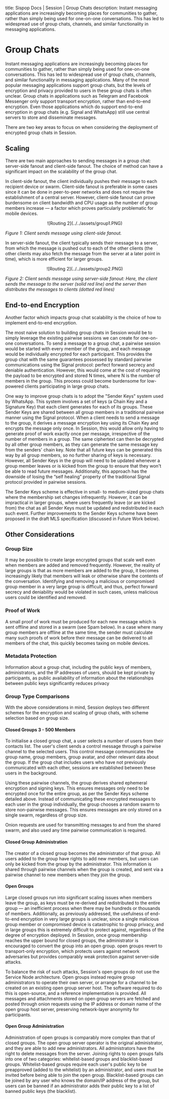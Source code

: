 title: Sispop Docs | Session | Group Chats
description: Instant messaging applications are increasingly becoming places for communities to gather, rather than simply being used for one-on-one conversations. This has led to widespread use of group chats, channels, and similar functionality in messaging applications.

# Group Chats

Instant messaging applications are increasingly becoming places for communities to gather, rather than simply being used for one-on-one conversations. This has led to widespread use of group chats, channels, and similar functionality in messaging applications. Many of the most popular messaging applications support group chats, but the levels of encryption and privacy provided to users in these group chats is often unclear. Group chats in applications such as Telegram and Facebook Messenger only support transport encryption, rather than end-to-end encryption. Even those applications which do support end-to-end encryption in group chats (e.g. Signal and WhatsApp) still use central servers to store and disseminate messages.

There are two key areas to focus on when considering the deployment of encrypted group chats in Session.

## Scaling

There are two main approaches to sending messages in a group chat: server-side fanout and client-side fanout. The choice of method can have a significant impact on the scalability of the group chat.

In client-side fanout, the client individually pushes their message to each recipient device or swarm. Client-side fanout is preferable in some cases since it can be done in peer-to-peer networks and does not require the establishment of a central server. However, client-side fanout can prove burdensome on client bandwidth and CPU usage as the number of group members increase — a factor which proves particularly problematic for mobile devices.

<center>![Routing 2](../../assets/group1.PNG)</center>

*Figure 1: Client sends message using client-side fanout.*

In server-side fanout, the client typically sends their message to a server, from which the message is pushed out to each of the other clients (the other clients may also fetch the message from the server at a later point in time), which is more efficient for larger groups.

<center>![Routing 2](../../assets/group2.PNG)</center>

*Figure 2: Client sends message using server-side fanout: Here, the client sends the message to the server (solid red line) and the server then distributes the messages to clients (dotted red lines)*

## End-to-end Encryption

Another factor which impacts group chat scalability is the choice of how to implement end-to-end encryption.

The most naive solution to building group chats in Session would be to simply leverage the existing pairwise sessions we can create for one-on-one conversations. To send a message to a group chat, a pairwise session would be started with every member of the group, and each message would be individually encrypted for each participant. This provides the group chat with the same guarantees possessed by standard pairwise communications using the Signal protocol: perfect forward secrecy and deniable authentication. However, this would come at the cost of requiring the payload to be encrypted and stored N times, where N is the number of members in the group. This process could become burdensome for low-powered clients participating in large group chats.

One way to improve group chats is to adopt the "Sender Keys" system used by WhatsApp. This system involves a set of keys (a Chain Key and a Signature Key) that each client generates for each of its groups. These Sender Keys are shared between all group members in a traditional pairwise manner using the Signal protocol. When a client needs to send a message to the group, it derives a message encryption key using its Chain Key and encrypts the message only once. In Session, this would allow only having to generate proof of work exactly once per message, irrespective of the number of members in a group. The same ciphertext can then be decrypted by all other group members, as they can generate the same message key from the senders' chain key. Note that all future keys can be generated this way by all group members, so no further sharing of keys is necessary. However, all Sender Keys in the group will need to be updated whenever a group member leaves or is kicked from the group to ensure that they won't be able to read future messages. Additionally, this approach has the downside of losing the “self healing” property of the traditional Signal protocol provided in pairwise sessions.

The Sender Keys scheme is effective in small- to medium-sized group chats where the membership set changes infrequently. However, it can be impractical in larger groups, where users frequently leave (or are kicked from) the chat as all Sender Keys must be updated and redistributed in each such event. Further improvements to the Sender Keys scheme have been proposed in the draft MLS specification (discussed in Future Work below).

## Other Considerations 
### Group Size

It may be possible to create large encrypted groups that scale well even when members are added and removed frequently. However, the reality of large groups is that as more members are added to the group, it becomes increasingly likely that members will leak or otherwise share the contents of the conversation. Identifying and removing a malicious or compromised group member in a very large group is difficult, and thus, perfect forward secrecy and deniability would be violated in such cases, unless malicious users could be identified and removed.

### Proof of Work 

A small proof of work must be produced for each new message which is sent offline and stored in a swarm (see Spam below). In a case where many group members are offline at the same time, the sender must calculate many such proofs of work before their message can be delivered to all members of the chat, this quickly becomes taxing on mobile devices.

### Metadata Protection

Information about a group chat, including the public keys of members, administrators, and the IP addresses of users, should be kept private by participants, as public availability of information about the relationships between public keys significantly reduces privacy

### Group Type Comparisons

With the above considerations in mind, Session deploys two different schemes for the encryption and scaling of group chats, with scheme selection based on group size.

#### Closed Groups 3 - 500 Members

To initialise a closed group chat, a user selects a number of users from their contacts list. The user's client sends a control message through a pairwise channel to the selected users. This control message communicates the group name, group members, group avatar, and other relevant data about the group. If the group chat includes users who have not previously communicated with each other, sessions are established between these users in the background.

Using these pairwise channels, the group derives shared ephemeral encryption and signing keys. This ensures messages only need to be encrypted once for the entire group, as per the Sender Keys scheme detailed above. Instead of communicating these encrypted messages to each user in the group individually, the group chooses a random swarm to store non-pairwise messages. This ensures messages are only stored on a single swarm, regardless of group size.

Onion requests are used for transmitting messages to and from the shared swarm, and also used any time pairwise communication is required.

#### Closed Group Administration

The creator of a closed group becomes the administrator of that group. All users added to the group have rights to add new members, but users can only be kicked from the group by the administrator. This information is shared through pairwise channels when the group is created, and sent via a pairwise channel to new members when they join the group.

#### Open Groups 

Large closed groups run into significant scaling issues when members leave the group, as keys must be re-derived and redistributed to the entire group — an inefficient process when there may be hundreds or thousands of members. Additionally, as previously addressed, the usefulness of end-to-end encryption in very large groups is unclear, since a single malicious group member or compromised device is catastrophic to group privacy, and in large groups this is extremely difficult to protect against, regardless of the degree of encryption deployed. In Session, once group membership reaches the upper bound for closed groups, the administrator is encouraged to convert the group into an open group. open groups revert to transport-only encryption, which protects users against network adversaries but provides comparably weak protection against server-side attacks.

To balance the risk of such attacks, Session's open groups do not use the Service Node architecture. Open groups instead require group administrators to operate their own server, or arrange for a channel to be created on an existing open group server host. The software required to do this is open-source, and a reference implementation is provided. All messages and attachments stored on open group servers are fetched and posted through onion requests using the IP address or domain name of the open group host server, preserving network-layer anonymity for participants.

#### Open Group Administration

Administration of open groups is comparably more complex than that of closed groups. The open group server operator is the original administrator, and they are able to add new administrators. All administrators have the right to delete messages from the server. Joining rights to open groups falls into one of two categories: whitelist-based groups and blacklist-based groups. Whitelist-based groups require each user's public key to be preapproved (added to the whitelist) by an administrator, and users must be invited before being able to join the open group. Blacklist-based groups can be joined by any user who knows the domain/IP address of the group, but users can be banned if an administrator adds their public key to a list of banned public keys (the blacklist).
